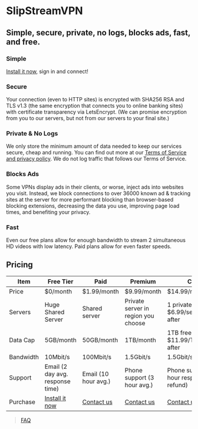 # SlipStreamVPN
## Simple, secure, private, no logs, blocks ads, fast, and free.
### Simple
[Install it now](#pricing), sign in and connect!

### Secure
Your connection (even to HTTP sites)	is encrypted with SHA256 RSA and TLS v1.3 (the same encryption that connects you to online banking sites) with certificate transparency via LetsEncrypt. (We can promise encryption from you to our servers, but not from our servers to your final site.)

### Private & No Logs
We only store the minimum amount of data needed to keep our services secure, cheap and running. You can find out more at our [Terms of Service and privacy policy](tos). We do not log traffic that follows our Terms of Service.

### Blocks Ads
Some VPNs display ads in their clients, or worse, inject ads into websites you visit. Instead, we block connections to over 36000 known ad & tracking sites at the server for more performant blocking than browser-based blocking extensions, decreasing the data you use, improving page load times, and benefiting your privacy.

### Fast
Even our free plans allow for enough bandwidth to stream 2 simultaneous HD videos with low latency. Paid plans allow for even faster speeds.

## Pricing

|Item       |Free Tier                        |Paid                    |Premium                             |Custom                                      |
|-----------|---------------------------------|------------------------|------------------------------------|--------------------------------------------|
|Price      |$0/month                         |$1.99/month             |$9.99/month                         |$14.99/month                                |
|Servers    |Huge Shared Server               |Shared server           |Private server in region you choose |1 private free, $6.99/server/month after    |
|Data Cap   |5GB/month                        |50GB/month              |1TB/month                           |1TB free, $11.99/TB/month after             |
|Bandwidth  |10Mbit/s                         |100Mbit/s               |1.5Gbit/s                           |1.5Gbit/server/second                       |
|Support    |Email (2 day avg. response time) |Email (10 hour avg.)    |Phone support (3 hour avg.)         |Phone support (1.5 hour response or refund) |
|Purchase   |[Install it now](https://chrome.google.com/webstore/detail/slipstreamvpn-proxy-unblo/gfhkjbaojklnhgbnkkicgojopompeaog) |[Contact us](contact-us)|[Contact us](contact-us)            |[Contact us](contact-us)                    |

> [FAQ](faq)
